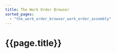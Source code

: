 ```yaml
---
title: The Work Order Browser
sorted_pages:
  - "the_work_order_browser_work_order_assembly"
---
```

# {{page.title}}
